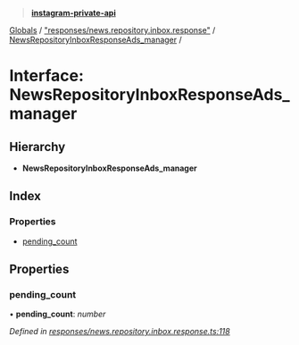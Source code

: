 > **[instagram-private-api](../README.md)**

[Globals](../README.md) / ["responses/news.repository.inbox.response"](../modules/_responses_news_repository_inbox_response_.md) / [NewsRepositoryInboxResponseAds_manager](_responses_news_repository_inbox_response_.newsrepositoryinboxresponseads_manager.md) /

# Interface: NewsRepositoryInboxResponseAds_manager

## Hierarchy

* **NewsRepositoryInboxResponseAds_manager**

## Index

### Properties

* [pending_count](_responses_news_repository_inbox_response_.newsrepositoryinboxresponseads_manager.md#pending_count)

## Properties

###  pending_count

• **pending_count**: *number*

*Defined in [responses/news.repository.inbox.response.ts:118](https://github.com/dilame/instagram-private-api/blob/3e16058/src/responses/news.repository.inbox.response.ts#L118)*